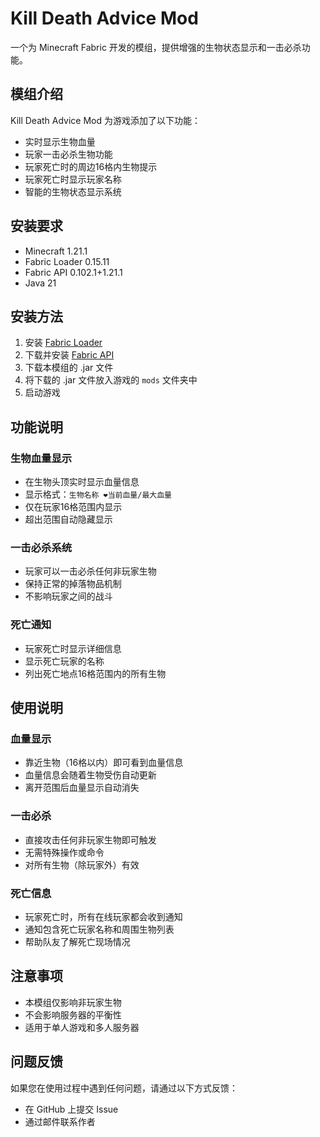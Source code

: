 # Kill Death Advice Mod

一个为 Minecraft Fabric 开发的模组，提供增强的生物状态显示和一击必杀功能。

## 模组介绍

Kill Death Advice Mod 为游戏添加了以下功能：
- 实时显示生物血量
- 玩家一击必杀生物功能
- 玩家死亡时的周边16格内生物提示
- 玩家死亡时显示玩家名称
- 智能的生物状态显示系统

## 安装要求

- Minecraft 1.21.1
- Fabric Loader 0.15.11
- Fabric API 0.102.1+1.21.1
- Java 21

## 安装方法

1. 安装 [Fabric Loader](https://fabricmc.net/use/)
2. 下载并安装 [Fabric API](https://www.curseforge.com/minecraft/mc-mods/fabric-api)
3. 下载本模组的 .jar 文件
4. 将下载的 .jar 文件放入游戏的 `mods` 文件夹中
5. 启动游戏

## 功能说明

### 生物血量显示
- 在生物头顶实时显示血量信息
- 显示格式：`生物名称 ❤当前血量/最大血量`
- 仅在玩家16格范围内显示
- 超出范围自动隐藏显示

### 一击必杀系统
- 玩家可以一击必杀任何非玩家生物
- 保持正常的掉落物品机制
- 不影响玩家之间的战斗

### 死亡通知
- 玩家死亡时显示详细信息
- 显示死亡玩家的名称
- 列出死亡地点16格范围内的所有生物

## 使用说明

### 血量显示
- 靠近生物（16格以内）即可看到血量信息
- 血量信息会随着生物受伤自动更新
- 离开范围后血量显示自动消失

### 一击必杀
- 直接攻击任何非玩家生物即可触发
- 无需特殊操作或命令
- 对所有生物（除玩家外）有效

### 死亡信息
- 玩家死亡时，所有在线玩家都会收到通知
- 通知包含死亡玩家名称和周围生物列表
- 帮助队友了解死亡现场情况

## 注意事项

- 本模组仅影响非玩家生物
- 不会影响服务器的平衡性
- 适用于单人游戏和多人服务器

## 问题反馈

如果您在使用过程中遇到任何问题，请通过以下方式反馈：
- 在 GitHub 上提交 Issue
- 通过邮件联系作者

